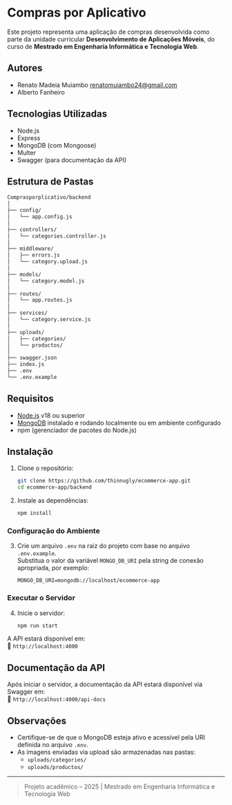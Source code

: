 # Compras por Aplicativo

Este projeto representa uma aplicação de compras desenvolvida como parte da unidade curricular **Desenvolvimento de Aplicações Móveis**, do curso de **Mestrado em Engenharia Informática e Tecnologia Web**.

## Autores

- Renato Madeia Muiambo  <renatomuiambo24@gmail.com>
- Alberto Fanheiro

## Tecnologias Utilizadas

- Node.js  
- Express  
- MongoDB (com Mongoose)  
- Multer  
- Swagger (para documentação da API)

## Estrutura de Pastas

```bash
Comprasporplicativo/backend
│
├── config/
│   └── app.config.js
│
├── controllers/
│   └── categories.controller.js
│
├── middleware/
│   ├── errors.js
│   └── category.upload.js
│
├── models/
│   └── category.model.js
│
├── routes/
│   └── app.routes.js
│
├── services/
│   └── category.service.js
│
├── uploads/
│   ├── categories/
│   └── productos/
│
├── swagger.json
├── index.js
├── .env
└── .env.example
```

## Requisitos

- [Node.js](https://nodejs.org/) v18 ou superior  
- [MongoDB](https://www.mongodb.com/try/download/community) instalado e rodando localmente ou em ambiente configurado  
- npm (gerenciador de pacotes do Node.js)

## Instalação

1. Clone o repositório:
   ```bash
   git clone https://github.com/thinnugly/ecommerce-app.git
   cd ecommerce-app/backend
   ```

2. Instale as dependências:
   ```bash
   npm install
   ```

### Configuração do Ambiente

3. Crie um arquivo `.env` na raiz do projeto com base no arquivo `.env.example`.  
   Substitua o valor da variável `MONGO_DB_URI` pela string de conexão apropriada, por exemplo:

   ```env
   MONGO_DB_URI=mongodb://localhost/ecommerce-app
   ```

### Executar o Servidor

4. Inicie o servidor:
   ```bash
   npm run start
   ```

A API estará disponível em:  
📍 `http://localhost:4000`

## Documentação da API

Após iniciar o servidor, a documentação da API estará disponível via Swagger em:  
📄 `http://localhost:4000/api-docs`

## Observações

- Certifique-se de que o MongoDB esteja ativo e acessível pela URI definida no arquivo `.env`.
- As imagens enviadas via upload são armazenadas nas pastas:
  - `uploads/categories/`
  - `uploads/productos/`

---

> Projeto acadêmico – 2025 | Mestrado em Engenharia Informática e Tecnologia Web
